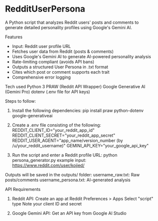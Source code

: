 # RedditUserPersona
A Python script that analyzes Reddit users' posts and comments to generate detailed personality profiles using Google's Gemini AI.

Features
- Input: Reddit user profile URL
- Fetches user data from Reddit (posts & comments)
- Uses Google's Gemini AI to generate AI-powered personality analysis
- Rate-limiting compliant (avoids API bans)
- Outputs a structured User Persona in .txt format
- Cites which post or comment supports each trait
- Comprehensive error logging

Tech used
Python 3
PRAW (Reddit API Wrapper)
Google Generative AI (Gemini Pro)
dotenv (.env file for API keys)

Steps to follow:
1. Install the following dependencies:
pip install praw python-dotenv google-generativeai

2. Create a .env file consisting of the following:
REDDIT_CLIENT_ID="your_reddit_app_id"
REDDIT_CLIENT_SECRET="your_reddit_app_secret"
REDDIT_USER_AGENT="app_name/version_number (by /u/your_reddit_username)"
GEMINI_API_KEY="your_google_api_key"

3. Run the script and enter a Reddit profile URL:
python persona_generator.py
example input: https://www.reddit.com/user/kojied/

Outputs will be saved in the outputs/ folder:
username_raw.txt: Raw posts/comments
username_persona.txt: AI-generated analysis

API Requirements
1. Reddit API:
Create an app at Reddit Preferences > Apps
Select "script" type
Note your client ID and secret

2. Google Gemini API:
Get an API key from Google AI Studio

